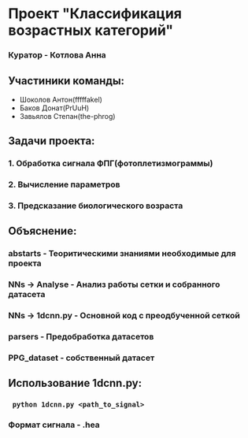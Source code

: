 # Проект "Классификация возрастных категорий" 

### Куратор - Котлова Анна

## Участиники команды:
- Шоколов Антон(fffffakel)
- Баков Донат(PrUuH)
- Завьялов Степан(the-phrog)

## Задачи проекта:
### 1. Обработка сигнала ФПГ(фотоплетизмограммы)
### 2. Вычисление параметров
### 3. Предсказание биологического возраста
   
## Объяснение:
### abstarts - Теоритическими знаниями необходимые для проекта  
### NNs -> Analyse - Анализ работы сетки и собранного датасета  
### NNs -> 1dcnn.py - Основной код с преодбученной сеткой    
### parsers - Предобработка датасетов  
### PPG_dataset - собственный датасет  

## Использование 1dcnn.py:
### ``` python 1dcnn.py <path_to_signal>```  
### Формат сигнала - .hea
